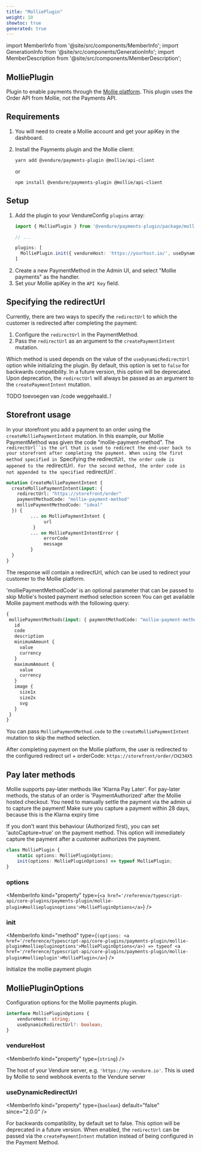 ```yaml
---
title: "MolliePlugin"
weight: 10
showtoc: true
generated: true
---
```

<!-- This file was generated from the Vendure source. Do not modify. Instead, re-run the "docs:build" script -->
import MemberInfo from '@site/src/components/MemberInfo';
import GenerationInfo from '@site/src/components/GenerationInfo';
import MemberDescription from '@site/src/components/MemberDescription';


## MolliePlugin

<GenerationInfo sourceFile="packages/payments-plugin/src/mollie/mollie.plugin.ts" sourceLine="151" packageName="@vendure/payments-plugin" />

Plugin to enable payments through the [Mollie platform](https://docs.mollie.com/).
This plugin uses the Order API from Mollie, not the Payments API.

## Requirements

1. You will need to create a Mollie account and get your apiKey in the dashboard.
2. Install the Payments plugin and the Mollie client:

    `yarn add @vendure/payments-plugin @mollie/api-client`

    or

    `npm install @vendure/payments-plugin @mollie/api-client`

## Setup

1. Add the plugin to your VendureConfig `plugins` array:
    ```ts
    import { MolliePlugin } from '@vendure/payments-plugin/package/mollie';

    // ...

    plugins: [
      MolliePlugin.init({ vendureHost: 'https://yourhost.io/', useDynamicRedirectUrl: true }),
    ]
    ```
2. Create a new PaymentMethod in the Admin UI, and select "Mollie payments" as the handler.
3. Set your Mollie apiKey in the `API Key` field.

## Specifying the redirectUrl

Currently, there are two ways to specify the `redirectUrl` to which the customer is redirected after completing the payment:
1. Configure the `redirectUrl` in the PaymentMethod.
2. Pass the `redirectUrl` as an argument to the `createPaymentIntent` mutation.

Which method is used depends on the value of the `useDynamicRedirectUrl` option while initializing the plugin.
By default, this option is set to `false` for backwards compatibility. In a future version, this option will be deprecated.
Upon deprecation, the `redirectUrl` will always be passed as an argument to the `createPaymentIntent` mutation.

TODO toevoegen van /code weggehaald..!
## Storefront usage

In your storefront you add a payment to an order using the `createMolliePaymentIntent` mutation. In this example, our Mollie
PaymentMethod was given the code "mollie-payment-method". The `redirectUrl``is the url that is used to redirect the end-user
back to your storefront after completing the payment. When using the first method specified in `Specifying the redirectUrl`,
the order code is appened to the `redirectUrl`. For the second method, the order code is not appended to the specified `redirectUrl`.

```GraphQL
mutation CreateMolliePaymentIntent {
  createMolliePaymentIntent(input: {
    redirectUrl: "https://storefront/order"
    paymentMethodCode: "mollie-payment-method"
    molliePaymentMethodCode: "ideal"
  }) {
         ... on MolliePaymentIntent {
              url
          }
         ... on MolliePaymentIntentError {
              errorCode
              message
         }
  }
}
```

The response will contain
a redirectUrl, which can be used to redirect your customer to the Mollie
platform.

'molliePaymentMethodCode' is an optional parameter that can be passed to skip Mollie's hosted payment method selection screen
You can get available Mollie payment methods with the following query:

```GraphQL
{
 molliePaymentMethods(input: { paymentMethodCode: "mollie-payment-method" }) {
   id
   code
   description
   minimumAmount {
     value
     currency
   }
   maximumAmount {
     value
     currency
   }
   image {
     size1x
     size2x
     svg
   }
 }
}
```
You can pass `MolliePaymentMethod.code` to the `createMolliePaymentIntent` mutation to skip the method selection.

After completing payment on the Mollie platform,
the user is redirected to the configured redirect url + orderCode: `https://storefront/order/CH234X5`

## Pay later methods
Mollie supports pay-later methods like 'Klarna Pay Later'. For pay-later methods, the status of an order is
'PaymentAuthorized' after the Mollie hosted checkout. You need to manually settle the payment via the admin ui to capture the payment!
Make sure you capture a payment within 28 days, because this is the Klarna expiry time

If you don't want this behaviour (Authorized first), you can set 'autoCapture=true' on the payment method. This option will immediately
capture the payment after a customer authorizes the payment.

```ts title="Signature"
class MolliePlugin {
    static options: MolliePluginOptions;
    init(options: MolliePluginOptions) => typeof MolliePlugin;
}
```

<div className="members-wrapper">

### options

<MemberInfo kind="property" type={`<a href='/reference/typescript-api/core-plugins/payments-plugin/mollie-plugin#molliepluginoptions'>MolliePluginOptions</a>`}   />


### init

<MemberInfo kind="method" type={`(options: <a href='/reference/typescript-api/core-plugins/payments-plugin/mollie-plugin#molliepluginoptions'>MolliePluginOptions</a>) => typeof <a href='/reference/typescript-api/core-plugins/payments-plugin/mollie-plugin#mollieplugin'>MolliePlugin</a>`}   />

Initialize the mollie payment plugin


</div>


## MolliePluginOptions

<GenerationInfo sourceFile="packages/payments-plugin/src/mollie/mollie.plugin.ts" sourceLine="17" packageName="@vendure/payments-plugin" />

Configuration options for the Mollie payments plugin.

```ts title="Signature"
interface MolliePluginOptions {
    vendureHost: string;
    useDynamicRedirectUrl?: boolean;
}
```

<div className="members-wrapper">

### vendureHost

<MemberInfo kind="property" type={`string`}   />

The host of your Vendure server, e.g. `'https://my-vendure.io'`.
This is used by Mollie to send webhook events to the Vendure server
### useDynamicRedirectUrl

<MemberInfo kind="property" type={`boolean`} default="false"  since="2.0.0"  />

For backwards compatibility, by default set to false.
This option will be deprecated in a future version.
When enabled, the `redirectUrl` can be passed via the `createPaymentIntent` mutation
instead of being configured in the Payment Method.


</div>
